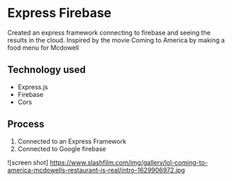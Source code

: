 # Express Firebase 

Created an express framework connecting to firebase and seeing the results in the cloud. Inspired by the movie Coming to America by making a food menu for Mcdowell 


## Technology used 
* Express.js 
* Firebase 
* Cors 

## Process 
1. Connected to an Express Framework 
2. Connected to Google firebase 

![screen shot] https://www.slashfilm.com/img/gallery/lol-coming-to-america-mcdowells-restaurant-is-real/intro-1629906972.jpg
